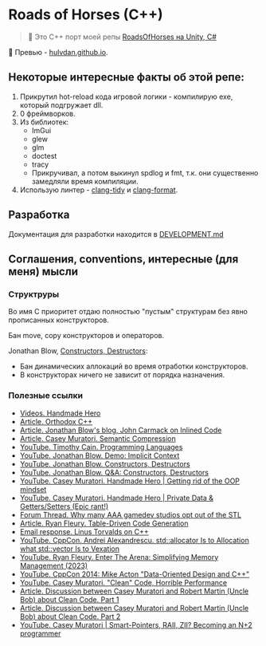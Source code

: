 # Roads of Horses (C++)

> 📝 Это C++ порт моей репы [RoadsOfHorses на Unity, C#](https://github.com/Hulvdan/RoadsOfHorses)

🎨 Превью - [hulvdan.github.io](https://hulvdan.github.io/).

## Некоторые интересные факты об этой репе:

1. Прикрутил hot-reload кода игровой логики - компилирую exe, который подгружает dll.
2. 0 фреймворков.
3. Из библиотек:
    - ImGui
    - glew
    - glm
    - doctest
    - tracy
    - Прикручивал, а потом выкинул spdlog и fmt, т.к. они существенно замедляли время компиляции.
4. Использую линтер - [clang-tidy](https://clang.llvm.org/extra/clang-tidy/) и [clang-format](https://clang.llvm.org/docs/ClangFormat.html).

## Разработка

Документация для разработки находится в [DEVELOPMENT.md](./DEVELOPMENT.md)

## Соглашения, conventions, интересные (для меня) мысли

### Структруры

Во имя C приоритет отдаю полностью "пустым" структурам без явно прописанных конструкторов.

Бан move, copy конструкторов и операторов.

Jonathan Blow, [Constructors, Destructors](https://www.youtube.com/watch?v=8C6zuDDGU2w):
- Бан динамических аллокаций во время отработки конструкторов.
- В конструкторах ничего не зависит от порядка назначения.

### Полезные ссылки

- [Videos. Handmade Hero](https://handmadehero.org/)
- [Article. Orthodox C++](https://gist.github.com/bkaradzic/2e39896bc7d8c34e042b)
- [Article. Jonathan Blow's blog, John Carmack on Inlined Code](http://number-none.com/blow/blog/programming/2014/09/26/carmack-on-inlined-code.html)
- [Article. Casey Muratori. Semantic Compression](https://caseymuratori.com/blog_0015)
- [YouTube. Timothy Cain. Programming Languages](https://www.youtube.com/watch?v=wTjm-e0eZ8E)
- [YouTube. Jonathan Blow. Demo: Implicit Context](https://www.youtube.com/watch?v=ciGQCP6HgqI&list=PLmV5I2fxaiCKfxMBrNsU1kgKJXD3PkyxO&index=16)
- [YouTube. Jonathan Blow. Constructors, Destructors](https://youtu.be/8C6zuDDGU2w?si=OGRfXkEhbdGNHj3J)
- [YouTube. Jonathan Blow. Q&A: Constructors, Destructors](https://youtu.be/wfG2mCPzIA4?si=lSGcsKcshtv-bOg5)
- [YouTube. Casey Muratori. Handmade Hero | Getting rid of the OOP mindset](https://youtu.be/GKYCA3UsmrU?si=5aWiWEaT06OcTPxg)
- [YouTube. Casey Muratori. Handmade Hero | Private Data & Getters/Setters (Epic rant!)](https://youtu.be/_xLgr6Ng4qQ?si=aCAFzwsmz5F_SNMp)
- [Forum Thread. Why many AAA gamedev studios opt out of the STL](https://web.archive.org/web/20220227163717/https://threadreaderapp.com/thread/1497768472184430600.html)
- [Article. Ryan Fleury. Table-Driven Code Generation](https://www.rfleury.com/p/table-driven-code-generation)
- [Email response. Linus Torvalds on C++](https://harmful.cat-v.org/software/c++/linus)
- [YouTube. CppCon. Andrei Alexandrescu. std::allocator Is to Allocation what std::vector Is to Vexation](https://www.youtube.com/watch?v=LIb3L4vKZ7U)
- [YouTube. Ryan Fleury. Enter The Arena: Simplifying Memory Management (2023)](https://www.youtube.com/watch?v=TZ5a3gCCZYo)
- [YouTube. CppCon 2014: Mike Acton "Data-Oriented Design and C++"](https://youtu.be/rX0ItVEVjHc?si=iPMMxjQkQEcCm-q4)
- [YouTube. Casey Muratori. "Clean" Code, Horrible Performance](https://www.youtube.com/watch?v=tD5NrevFtbU)
- [Article. Discussion between Casey Muratori and Robert Martin (Uncle Bob) about Clean Code. Part 1](https://github.com/unclebob/cmuratori-discussion/blob/main/cleancodeqa.md)
- [Article. Discussion between Casey Muratori and Robert Martin (Uncle Bob) about Clean Code. Part 2](https://github.com/unclebob/cmuratori-discussion/blob/main/cleancodeqa-2.md)
- [YouTube. Casey Muratori | Smart-Pointers, RAII, ZII? Becoming an N+2 programmer](https://www.youtube.com/watch?v=xt1KNDmOYqA)
